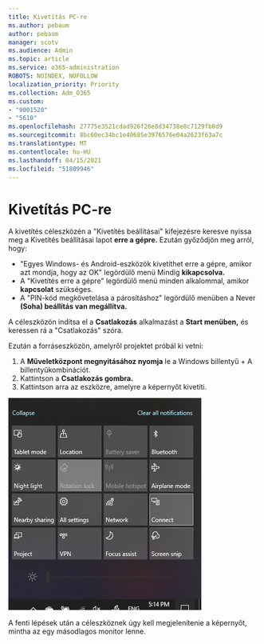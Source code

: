 ```yaml
---
title: Kivetítás PC-re
ms.author: pebaum
author: pebaum
manager: scotv
ms.audience: Admin
ms.topic: article
ms.service: o365-administration
ROBOTS: NOINDEX, NOFOLLOW
localization_priority: Priority
ms.collection: Adm_O365
ms.custom:
- "9001520"
- "5610"
ms.openlocfilehash: 27775e3521cdad926f26e8d34738e8c7129fb8d9
ms.sourcegitcommit: 8bc60ec34bc1e40685e3976576e04a2623f63a7c
ms.translationtype: MT
ms.contentlocale: hu-HU
ms.lasthandoff: 04/15/2021
ms.locfileid: "51809946"
---
```

# <a name="project-to-a-pc"></a>Kivetítás PC-re

A kivetítés céleszközén a "Kivetítés beállításai" kifejezésre keresve nyissa meg a Kivetítés beállításai lapot **erre a gépre.** Ezután győződjön meg arról, hogy:
- "Egyes Windows- és Android-eszközök kivetíthet erre a gépre, amikor azt mondja, hogy az OK" legördülő menü Mindig **kikapcsolva.**
- A "Kivetítés erre a gépre" legördülő menü minden alkalommal, amikor **kapcsolat** szükséges.
- A "PIN-kód megkövetelása a párosításhoz" legördülő menüben a Never **(Soha) beállítás van megállítva.**

A céleszközön indítsa el a **Csatlakozás** alkalmazást a **Start menüben,** és keressen rá a "Csatlakozás" szóra.

Ezután a forráseszközön, amelyről projektet próbál ki vetni:

1. A **Műveletközpont megnyitásához nyomja** le a Windows billentyű + A billentyűkombinációt.
2. Kattintson a **Csatlakozás gombra.**
3. Kattintson arra az eszközre, amelyre a képernyőt kivetíti.

![Kivetítás PC-re](media/project-to-a-pc.png)

A fenti lépések után a céleszköznek úgy kell megjelenítenie a képernyőt, mintha az egy másodlagos monitor lenne.
